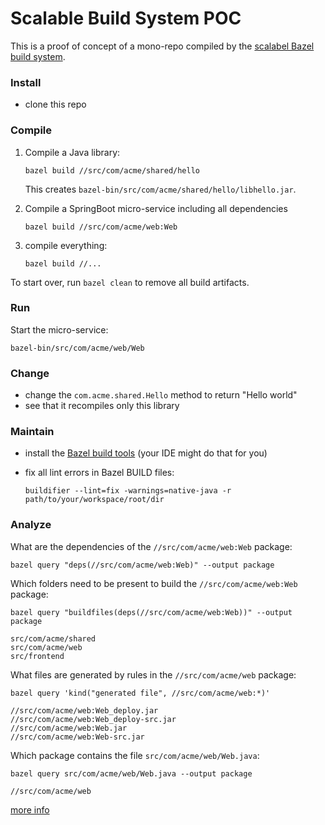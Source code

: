 # Scalable Build System POC

This is a proof of concept of a mono-repo compiled by the
[scalabel Bazel build system](https://bazel.build).

### Install

- clone this repo

### Compile

1. Compile a Java library:

   ```
   bazel build //src/com/acme/shared/hello
   ```

   This creates `bazel-bin/src/com/acme/shared/hello/libhello.jar`.

2. Compile a SpringBoot micro-service including all dependencies

   ```
   bazel build //src/com/acme/web:Web
   ```

3. compile everything:

   ```
   bazel build //...
   ```

To start over, run `bazel clean` to remove all build artifacts.

### Run

Start the micro-service:

```
bazel-bin/src/com/acme/web/Web
```

### Change

- change the `com.acme.shared.Hello` method to return "Hello world"
- see that it recompiles only this library

### Maintain

- install the [Bazel build tools](https://github.com/bazelbuild/buildtools)
  (your IDE might do that for you)
- fix all lint errors in Bazel BUILD files:

      buildifier --lint=fix -warnings=native-java -r path/to/your/workspace/root/dir

### Analyze

What are the dependencies of the `//src/com/acme/web:Web` package:

```
bazel query "deps(//src/com/acme/web:Web)" --output package
```

Which folders need to be present to build the `//src/com/acme/web:Web` package:

```
bazel query "buildfiles(deps(//src/com/acme/web:Web))" --output package

src/com/acme/shared
src/com/acme/web
src/frontend
```

What files are generated by rules in the `//src/com/acme/web` package:

```
bazel query 'kind("generated file", //src/com/acme/web:*)'

//src/com/acme/web:Web_deploy.jar
//src/com/acme/web:Web_deploy-src.jar
//src/com/acme/web:Web.jar
//src/com/acme/web:Web-src.jar
```

Which package contains the file `src/com/acme/web/Web.java`:

```
bazel query src/com/acme/web/Web.java --output package

//src/com/acme/web
```

[more info](https://docs.bazel.build/versions/master/query-how-to.html)
